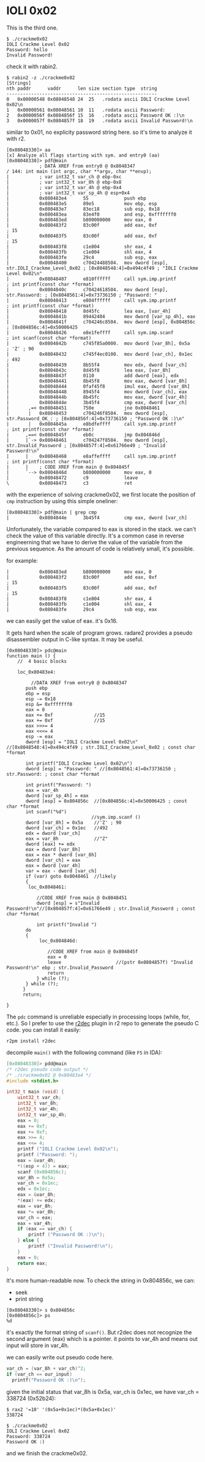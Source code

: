 IOLI 0x02
=========

This is the third one.

```
$ ./crackme0x02
IOLI Crackme Level 0x02
Password: hello
Invalid Password!
```

check it with rabin2.
```
$ rabin2 -z ./crackme0x02
[Strings]
nth paddr      vaddr      len size section type  string
-------------------------------------------------------
0   0x00000548 0x08048548 24  25   .rodata ascii IOLI Crackme Level 0x02\n
1   0x00000561 0x08048561 10  11   .rodata ascii Password:
2   0x0000056f 0x0804856f 15  16   .rodata ascii Password OK :)\n
3   0x0000057f 0x0804857f 18  19   .rodata ascii Invalid Password!\n
```

similar to 0x01, no explicity password string here. so it's time to analyze it with r2.
```
[0x08048330]> aa
[x] Analyze all flags starting with sym. and entry0 (aa)
[0x08048330]> pdf@main
            ; DATA XREF from entry0 @ 0x8048347
/ 144: int main (int argc, char **argv, char **envp);
|           ; var int32_t var_ch @ ebp-0xc
|           ; var int32_t var_8h @ ebp-0x8
|           ; var int32_t var_4h @ ebp-0x4
|           ; var int32_t var_sp_4h @ esp+0x4
|           0x080483e4      55             push ebp
|           0x080483e5      89e5           mov ebp, esp
|           0x080483e7      83ec18         sub esp, 0x18
|           0x080483ea      83e4f0         and esp, 0xfffffff0
|           0x080483ed      b800000000     mov eax, 0
|           0x080483f2      83c00f         add eax, 0xf                ; 15
|           0x080483f5      83c00f         add eax, 0xf                ; 15
|           0x080483f8      c1e804         shr eax, 4
|           0x080483fb      c1e004         shl eax, 4
|           0x080483fe      29c4           sub esp, eax
|           0x08048400      c70424488504.  mov dword [esp], str.IOLI_Crackme_Level_0x02 ; [0x8048548:4]=0x494c4f49 ; "IOLI Crackme Level 0x02\n"
|           0x08048407      e810ffffff     call sym.imp.printf         ; int printf(const char *format)
|           0x0804840c      c70424618504.  mov dword [esp], str.Password: ; [0x8048561:4]=0x73736150 ; "Password: "
|           0x08048413      e804ffffff     call sym.imp.printf         ; int printf(const char *format)
|           0x08048418      8d45fc         lea eax, [var_4h]
|           0x0804841b      89442404       mov dword [var_sp_4h], eax
|           0x0804841f      c704246c8504.  mov dword [esp], 0x804856c  ; [0x804856c:4]=0x50006425
|           0x08048426      e8e1feffff     call sym.imp.scanf          ; int scanf(const char *format)
|           0x0804842b      c745f85a0000.  mov dword [var_8h], 0x5a    ; 'Z' ; 90
|           0x08048432      c745f4ec0100.  mov dword [var_ch], 0x1ec   ; 492
|           0x08048439      8b55f4         mov edx, dword [var_ch]
|           0x0804843c      8d45f8         lea eax, [var_8h]
|           0x0804843f      0110           add dword [eax], edx
|           0x08048441      8b45f8         mov eax, dword [var_8h]
|           0x08048444      0faf45f8       imul eax, dword [var_8h]
|           0x08048448      8945f4         mov dword [var_ch], eax
|           0x0804844b      8b45fc         mov eax, dword [var_4h]
|           0x0804844e      3b45f4         cmp eax, dword [var_ch]
|       ,=< 0x08048451      750e           jne 0x8048461
|       |   0x08048453      c704246f8504.  mov dword [esp], str.Password_OK_: ; [0x804856f:4]=0x73736150 ; "Password OK :)\n"
|       |   0x0804845a      e8bdfeffff     call sym.imp.printf         ; int printf(const char *format)
|      ,==< 0x0804845f      eb0c           jmp 0x804846d
|      |`-> 0x08048461      c704247f8504.  mov dword [esp], str.Invalid_Password ; [0x804857f:4]=0x61766e49 ; "Invalid Password!\n"
|      |    0x08048468      e8affeffff     call sym.imp.printf         ; int printf(const char *format)
|      |    ; CODE XREF from main @ 0x804845f
|      `--> 0x0804846d      b800000000     mov eax, 0
|           0x08048472      c9             leave
\           0x08048473      c3             ret

```

with the experience of solving crackme0x02, we first locate the position of `cmp` instruction by using this simple oneliner:
```
[0x08048330]> pdf@main | grep cmp
|           0x0804844e      3b45f4         cmp eax, dword [var_ch]
```

Unfortunately, the variable compared to eax is stored in the stack. we can't check the value of this variable directly. It's a common case in reverse engineerning that we have to derive the value of the variable from the previous sequence. As the amount of code is relatively small, it's possible.

for example:
```
|           0x080483ed      b800000000     mov eax, 0
|           0x080483f2      83c00f         add eax, 0xf                ; 15
|           0x080483f5      83c00f         add eax, 0xf                ; 15
|           0x080483f8      c1e804         shr eax, 4
|           0x080483fb      c1e004         shl eax, 4
|           0x080483fe      29c4           sub esp, eax
```

we can easily get the value of eax. it's 0x16.

It gets hard when the scale of program grows. radare2 provides a pseudo disassembler output in C-like syntax. It may be useful.
```
[0x08048330]> pdc@main
function main () {
    //  4 basic blocks

    loc_0x80483e4:

         //DATA XREF from entry0 @ 0x8048347
       push ebp
       ebp = esp
       esp -= 0x18
       esp &= 0xfffffff0
       eax = 0
       eax += 0xf               //15
       eax += 0xf               //15
       eax >>>= 4
       eax <<<= 4
       esp -= eax
       dword [esp] = "IOLI Crackme Level 0x02\n" //[0x8048548:4]=0x494c4f49 ; str.IOLI_Crackme_Level_0x02 ; const char *format
                                                   
       int printf("IOLI Crackme Level 0x02\n")
       dword [esp] = "Password: " //[0x8048561:4]=0x73736150 ; str.Password: ; const char *format
                                                   
       int printf("Password: ")
       eax = var_4h
       dword [var_sp_4h] = eax
       dword [esp] = 0x804856c  //[0x804856c:4]=0x50006425 ; const char *format
       int scanf("%d") 
                               //sym.imp.scanf ()
       dword [var_8h] = 0x5a    //'Z' ; 90
       dword [var_ch] = 0x1ec   //492
       edx = dword [var_ch]
       eax = var_8h             //"Z"
       dword [eax] += edx
       eax = dword [var_8h]
       eax = eax * dword [var_8h]
       dword [var_ch] = eax
       eax = dword [var_4h]
       var = eax - dword [var_ch]
       if (var) goto 0x8048461  //likely
       {
        loc_0x8048461:

           //CODE XREF from main @ 0x8048451
           dword [esp] = s"Invalid Password!\n"//[0x804857f:4]=0x61766e49 ; str.Invalid_Password ; const char *format
                                                       
           int printf("Invalid ")
       do
       {
            loc_0x804846d:

               //CODE XREF from main @ 0x804845f
               eax = 0
               leave                    //(pstr 0x0804857f) "Invalid Password!\n" ebp ; str.Invalid_Password
               return
           } while (?);
       } while (?);
      }
      return;

}
```

The `pdc` command is unreliable especially in processing loops (while, for, etc.). So I prefer to use the [r2dec](https://github.com/radareorg/r2dec-js) plugin in r2 repo to generate the pseudo C code. you can install it easily:
```
r2pm install r2dec
```

decompile `main()` with the following command (like `F5` in IDA):
```C
[0x08048330]> pdd@main
/* r2dec pseudo code output */
/* ./crackme0x02 @ 0x80483e4 */
#include <stdint.h>

int32_t main (void) {
    uint32_t var_ch;
    int32_t var_8h;
    int32_t var_4h;
    int32_t var_sp_4h;
    eax = 0;
    eax += 0xf;
    eax += 0xf;
    eax >>= 4;
    eax <<= 4;
    printf ("IOLI Crackme Level 0x02\n");
    printf ("Password: ");
    eax = &var_4h;
    *((esp + 4)) = eax;
    scanf (0x804856c);
    var_8h = 0x5a;
    var_ch = 0x1ec;
    edx = 0x1ec;
    eax = &var_8h;
    *(eax) += edx;
    eax = var_8h;
    eax *= var_8h;
    var_ch = eax;
    eax = var_4h;
    if (eax == var_ch) {
        printf ("Password OK :)\n");
    } else {
        printf ("Invalid Password!\n");
    }
    eax = 0;
    return eax;
}
```

It's more human-readable now. To check the string in 0x804856c,
we can:
* seek
* print string
```
[0x08048330]> s 0x804856c
[0x0804856c]> ps
%d
```
it's exactly the format string of `scanf()`. But r2dec does not recognize the second argument (eax) which is a pointer. it points to var_4h and means out input will store in var_4h.

we can easily write out pseudo code here.
```C
var_ch = (var_8h + var_ch)^2;
if (var_ch == our_input)
  printf("Password OK :)\n");
```

given the initial status that var_8h is 0x5a, var_ch is 0x1ec, we have 
var_ch = 338724 (0x52b24):

```
$ rax2 '=10' '(0x5a+0x1ec)*(0x5a+0x1ec)' 
338724

$ ./crackme0x02
IOLI Crackme Level 0x02
Password: 338724
Password OK :)
```

and we finish the crackme0x02.
